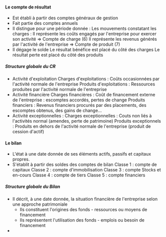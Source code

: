 #### Le compte de résultat
- Est établi à partir des comptes généraux de gestion
- Fait partie des comptes annuels
- Il distingue pour une période donnée :
	Les mouvements constatant les charges : Il représente les coûts engagés par l'entreprise pour exercer son activité => Compte de charge (6)
	Il représente les revenus générés par l'activité de l'entreprise => Compte de produit (7)
- Il dégage le solde
	Le résultat bénéfice est placé du côté des charges
	Le résultat perte est placé du côté des produits
	
##### Structure globale du CR
- Activité d'exploitation
	Charges d'exploitations : Coûts occasionnées par l'activité normale de l'entreprise
	Produits d'exploitations : Ressources produites par l'activité normale de l'entreprise
- Activité financière 
	Charges financières : Coût de financement externe de l'entreprise : escomptes accordés, pertes de change
	Produits financiers : Revenus financiers procurés par des placements, des escomptes obtenus, des gains de change...
- Activité exceptionnelles :
	Charges exceptionnelles : Couts non liés à l'activités normal (amendes, perte de patrimoine)
	Produits exceptionnels : Produits en dehors de l'activité normale de l'entreprise (produit de cession d'actif)

#### Le bilan 
- L'état à une date donnée de ses éléments actifs, passifs et capitaux propres.
- S'établit à partir des soldes des comptes de bilan 
	Classe 1 : compte de capitaux
	Classe 2 : compte d'immobilisation
	Classe 3 : compte Stocks et en-cours
	Classe 4 : compte de tiers
	Classe 5 : compte financiers

##### Structure globale du Bilan
- Il décrit, à une date donnée, la situation financière de l'entreprise selon une approche patrimoniale 
	- Ils constituent l'origines des fonds - ressources ou moyens de financement
	- Ils représentent l'utilisation des fonds - emplois ou besoin de financement
- 